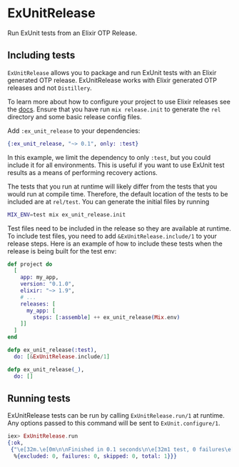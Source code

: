 # ExUnitRelease

Run ExUnit tests from an Elixir OTP Release.

## Including tests

`ExUnitRelease` allows you to package and run ExUnit tests with an Elixir
generated OTP release. ExUnitRelease works with Elixir generated OTP releases
and not `Distillery`.

To learn more about how to configure your project to use Elixir releases see
the [docs](https://hexdocs.pm/mix/1.9.0/Mix.html). Ensure that you have run
`mix release.init` to generate the `rel` directory and some basic release
config files.

Add `:ex_unit_release` to your dependencies:

```elixir
{:ex_unit_release, "~> 0.1", only: :test}
```

In this example, we limit the dependency to only `:test`, but you could include
it for all environments. This is useful if you want to use ExUnit test results
as a means of performing recovery actions.

The tests that you run at runtime will likely differ from the tests that you
would run at compile time. Therefore, the default location of the tests to be
included are at `rel/test`. You can generate the initial files by running

```bash
MIX_ENV=test mix ex_unit_release.init
```

Test files need to be included in the release so they are available at runtime.
To include test files, you need to add `&ExUnitRelease.include/1` to your
release steps. Here is an example of how to include these tests when the release
is being built for the test env:

```elixir
def project do
  [
    app: my_app,
    version: "0.1.0",
    elixir: "~> 1.9",
    # ...
    releases: [
      my_app: [
        steps: [:assemble] ++ ex_unit_release(Mix.env)
    ]]
  ]
end

defp ex_unit_release(:test),
  do: [&ExUnitRelease.include/1]

defp ex_unit_release(_),
  do: []
```

## Running tests

ExUnitRelease tests can be run by calling `ExUnitRelease.run/1` at runtime.
Any options passed to this command will be sent to `ExUnit.configure/1`.

```elixir
iex> ExUnitRelease.run
{:ok,
 {"\e[32m.\e[0m\n\nFinished in 0.1 seconds\n\e[32m1 test, 0 failures\e[0m\n\nRandomized with seed 262631\n",
  %{excluded: 0, failures: 0, skipped: 0, total: 1}}}
```

